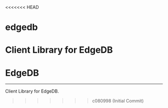 <<<<<<< HEAD
# edgedb
Client Library for EdgeDB
=======
# EdgeDB
---
Client Library for EdgeDB.
>>>>>>> c080998 (Initial Commit)
